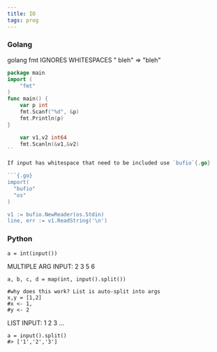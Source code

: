 ```yaml
---
title: IO
tags: prog
---
```


### Golang

golang fmt IGNORES WHITESPACES  " bleh" => "bleh"

```{.go filename="singleinput.go"}
package main
import (
	"fmt"
)
func main() {
	var p int
	fmt.Scanf("%d", &p)
	fmt.Println(p)
}

```

```{.go filename="multiplearg_input.go"}
	var v1,v2 int64
	fmt.Scanln(&v1,&v2)
``

If input has whitespace that need to be included use `bufio`{.go}

```{.go}
import(
  "bufio"
  "os"
)

v1 := bufio.NewReader(os.Stdin)
line, err := v1.ReadString('\n')
```


### Python

```{.python filename="singleinput.py"}
a = int(input())
```

MULTIPLE ARG INPUT: 2 3 5 6
```{.python filename="multiplearg_input.py"}
a, b, c, d = map(int, input().split())

#why does this work? List is auto-split into args
x,y = [1,2]
#x <- 1, 
#y <- 2
```

LIST INPUT: 1 2 3 ...
```{.python filename="listinput.py"}
a = input().split()
#> ['1','2','3']
```